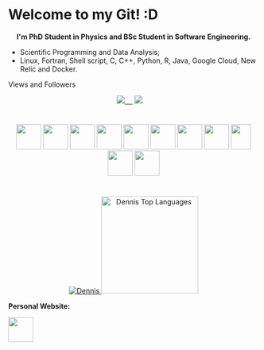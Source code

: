 # Welcome to my Git! :D

<p align="center">
  <b>  
   I'm PhD Student in Physics and BSc Student in Software Engineering.
  </b>
</p>

<p> 

</p>

- Scientific Programming and Data Analysis;
- Linux, Fortran, Shell script, C, C++, Python, R, Java, Google Cloud, New Relic and Docker.

<p>
  Views and Followers
</p>
<a href="https://github.com/Meghna-DAS/github-profile-views-counter">
  <p align='center'>
    <img src="https://komarev.com/ghpvc/?username=lucianofisica">&nbsp;&nbsp;&nbsp;&nbsp;</a>
    <img src="https://img.shields.io/github/followers/lucianofisica?style=social">&nbsp;&nbsp;&nbsp;&nbsp;</a>
  </p>
</a>

<h1></h1>

<div align="center">

  <img width=50 height=50 src="[https://upload.wikimedia.org/wikipedia/commons/thumb/6/66/TUX_G2.svg/163px-TUX_G2.svg.png](https://camo.githubusercontent.com/f91287c9aac55623bc37ceb651ac35b7efb56e422019a3bb59328328a09edf9f/68747470733a2f2f63646e2e6a7364656c6976722e6e65742f67682f64657669636f6e732f64657669636f6e2f69636f6e732f6c696e75782f6c696e75782d6f726967696e616c2e737667)"/>
  <img width=50 height=50 src="https://habrastorage.org/getpro/habr/upload_files/cbc/ea3/b44/cbcea3b440b65531278472d2050c0dce.jpg"/>
  <img width=50 height=50 src="https://user-images.githubusercontent.com/81188924/223880016-f3a38d10-a687-4da4-b554-96e2aca453d3.png" />
  <img width=50 height=50 src="https://upload.wikimedia.org/wikipedia/commons/1/19/C_Logo.png"/>
  <img width=50 height=50 src="https://raw.githubusercontent.com/isocpp/logos/master/cpp_logo.png"/>
  <img width=50 height=50 src="https://image.similarpng.com/very-thumbnail/2020/06/Logo-google-cloud-icon-vector-PNG.png"/>
  <img width=50 height=50 src="https://qph.cf2.quoracdn.net/main-qimg-ba415f78a6514c452bcce7e6910ce5ad"/>
  <img width=50 height=50 src="https://upload.wikimedia.org/wikipedia/commons/thumb/1/1b/R_logo.svg/724px-R_logo.svg.png"/>
  <img width=40 height=50 src="https://seeklogo.com/images/J/java-logo-7833D1D21A-seeklogo.com.png"/>
  <img width=50 height=50 src="https://seeklogo.com/images/N/new-relic-logo-E7CC1E9143-seeklogo.com.png"/>
  <img width=50 height=50 src="https://cdn-icons-png.flaticon.com/512/919/919853.png" />

</div>

<h1></h1>

<p align=center>
    <a href="https://github.com/Emerosn">
        <img title="Get streak stats for your profile at git.io/streak-stats" alt="Dennis" src="https://github-readme-streak-stats.herokuapp.com/?user=lucianofisica&theme=black-ice&hide_border=true&stroke=0000&background=060A0CD0"/a>
        <a href="https://github.com/lucianofisica"><img alt="Dennis Top Languages" height="195em" src="https://github-readme-stats.vercel.app/api/top-langs/?username=lucianofisica&langs_count=10&count_private=true&layout=compact&theme=react&hide_border=true&bg_color=0D1117&hide=javascript" /></a>
    </a>
</p>

<p>
<b>
  Personal Website:
</b>
<p align='left'>
<a href = "https://linktr.ee/lucianojrfis"><img width=50 height=50 src="https://asset.brandfetch.io/id_tNIm05N/idJgd2UeGc.png"/></a>
</p>
  
</p>
